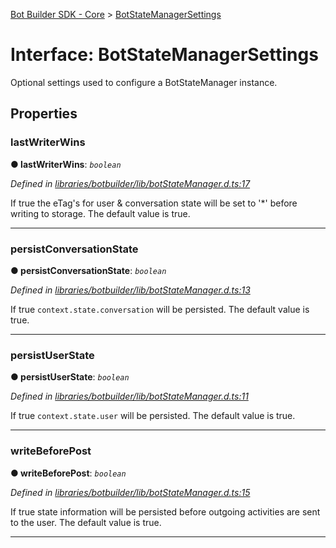 [Bot Builder SDK - Core](../README.md) > [BotStateManagerSettings](../interfaces/botbuilder.botstatemanagersettings.md)



# Interface: BotStateManagerSettings


Optional settings used to configure a BotStateManager instance.


## Properties
<a id="lastwriterwins"></a>

###  lastWriterWins

**●  lastWriterWins**:  *`boolean`* 

*Defined in [libraries/botbuilder/lib/botStateManager.d.ts:17](https://github.com/Microsoft/botbuilder-js/blob/a28edbb/libraries/botbuilder/lib/botStateManager.d.ts#L17)*



If true the eTag's for user & conversation state will be set to '*' before writing to storage. The default value is true.




___

<a id="persistconversationstate"></a>

###  persistConversationState

**●  persistConversationState**:  *`boolean`* 

*Defined in [libraries/botbuilder/lib/botStateManager.d.ts:13](https://github.com/Microsoft/botbuilder-js/blob/a28edbb/libraries/botbuilder/lib/botStateManager.d.ts#L13)*



If true `context.state.conversation` will be persisted. The default value is true.




___

<a id="persistuserstate"></a>

###  persistUserState

**●  persistUserState**:  *`boolean`* 

*Defined in [libraries/botbuilder/lib/botStateManager.d.ts:11](https://github.com/Microsoft/botbuilder-js/blob/a28edbb/libraries/botbuilder/lib/botStateManager.d.ts#L11)*



If true `context.state.user` will be persisted. The default value is true.




___

<a id="writebeforepost"></a>

###  writeBeforePost

**●  writeBeforePost**:  *`boolean`* 

*Defined in [libraries/botbuilder/lib/botStateManager.d.ts:15](https://github.com/Microsoft/botbuilder-js/blob/a28edbb/libraries/botbuilder/lib/botStateManager.d.ts#L15)*



If true state information will be persisted before outgoing activities are sent to the user. The default value is true.




___


